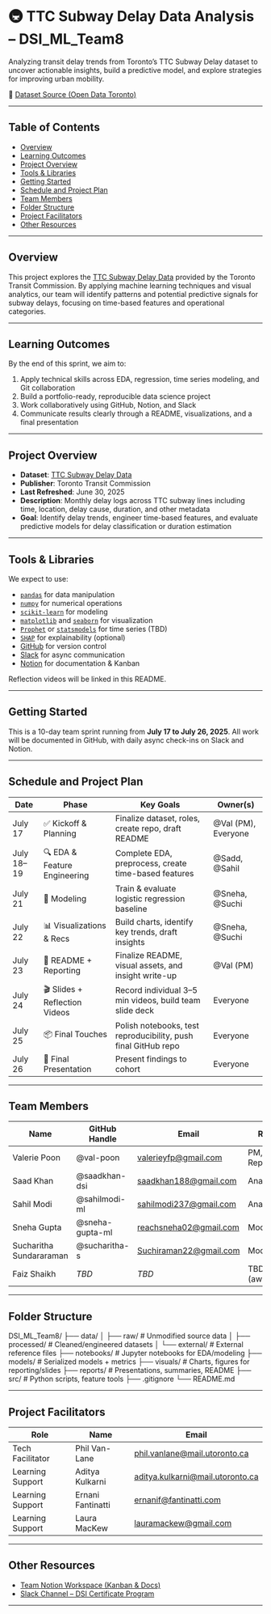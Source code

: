 # 🚇 TTC Subway Delay Data Analysis – DSI_ML_Team8

Analyzing transit delay trends from Toronto’s TTC Subway Delay dataset to uncover actionable insights, build a predictive model, and explore strategies for improving urban mobility.

📁 [Dataset Source (Open Data Toronto)](https://open.toronto.ca/dataset/ttc-subway-delay-data/)

---

## Table of Contents

- [Overview](#overview)
- [Learning Outcomes](#learning-outcomes)
- [Project Overview](#project-overview)
- [Tools & Libraries](#tools--libraries)
- [Getting Started](#getting-started)
- [Schedule and Project Plan](#schedule-and-project-plan)
- [Team Members](#team-members)
- [Folder Structure](#folder-structure)
- [Project Facilitators](#project-facilitators)
- [Other Resources](#other-resources)

---

## Overview

This project explores the [TTC Subway Delay Data](https://open.toronto.ca/dataset/ttc-subway-delay-data/) provided by the Toronto Transit Commission. By applying machine learning techniques and visual analytics, our team will identify patterns and potential predictive signals for subway delays, focusing on time-based features and operational categories.

---

## Learning Outcomes

By the end of this sprint, we aim to:

1. Apply technical skills across EDA, regression, time series modeling, and Git collaboration  
2. Build a portfolio-ready, reproducible data science project  
3. Work collaboratively using GitHub, Notion, and Slack  
4. Communicate results clearly through a README, visualizations, and a final presentation

---

## Project Overview

- **Dataset**: [TTC Subway Delay Data](https://open.toronto.ca/dataset/ttc-subway-delay-data/)
- **Publisher**: Toronto Transit Commission  
- **Last Refreshed**: June 30, 2025  
- **Description**: Monthly delay logs across TTC subway lines including time, location, delay cause, duration, and other metadata  
- **Goal**: Identify delay trends, engineer time-based features, and evaluate predictive models for delay classification or duration estimation

---

## Tools & Libraries

We expect to use:

- [`pandas`](https://pandas.pydata.org/) for data manipulation  
- [`numpy`](https://numpy.org/) for numerical operations  
- [`scikit-learn`](https://scikit-learn.org/) for modeling  
- [`matplotlib`](https://matplotlib.org/) and [`seaborn`](https://seaborn.pydata.org/) for visualization  
- [`Prophet`](https://facebook.github.io/prophet/) or [`statsmodels`](https://www.statsmodels.org/stable/index.html) for time series (TBD)  
- [`SHAP`](https://shap.readthedocs.io/en/latest/) for explainability (optional)  
- [GitHub](https://github.com/) for version control  
- [Slack](https://slack.com/) for async communication  
- [Notion](https://www.notion.so/DSI-ML-Team-8-233898e03e6b80b5af9cd0be21df8599) for documentation & Kanban  

Reflection videos will be linked in this README.

---

## Getting Started

This is a 10-day team sprint running from **July 17 to July 26, 2025**. All work will be documented in GitHub, with daily async check-ins on Slack and Notion.

---

## Schedule and Project Plan

| Date       | Phase                              | Key Goals                                                                 | Owner(s)            |
|------------|------------------------------------|---------------------------------------------------------------------------|---------------------|
| July 17    | ✅ Kickoff & Planning              | Finalize dataset, roles, create repo, draft README                        | @Val (PM), Everyone |
| July 18–19 | 🔍 EDA & Feature Engineering       | Complete EDA, preprocess, create time-based features                      | @Sadd, @Sahil       |
| July 21    | 🤖 Modeling                        | Train & evaluate logistic regression baseline                             | @Sneha, @Suchi      |
| July 22    | 📊 Visualizations & Recs           | Build charts, identify key trends, draft insights                         | @Sneha, @Suchi      |
| July 23    | 📝 README + Reporting              | Finalize README, visual assets, and insight write-up                      | @Val (PM)           |
| July 24    | 🎬 Slides + Reflection Videos      | Record individual 3–5 min videos, build team slide deck                   | Everyone            |
| July 25    | 📦 Final Touches                   | Polish notebooks, test reproducibility, push final GitHub repo            | Everyone            |
| July 26    | 📣 Final Presentation               | Present findings to cohort                                                | Everyone            |

---

## Team Members

| Name                    | GitHub Handle     | Email                        | Role               | Reflection Video |
|-------------------------|------------------|------------------------------|--------------------|------------------|
| Valerie Poon            | @val-poon         | valerieyfp@gmail.com         | PM, Reporting      | _TBD_            |
| Saad Khan               | @saadkhan-dsi     | saadkhan188@gmail.com        | Analyst            | _TBD_            |
| Sahil Modi              | @sahilmodi-ml     | sahilmodi237@gmail.com       | Analyst            | _TBD_            |
| Sneha Gupta             | @sneha-gupta-ml   | reachsneha02@gmail.com       | Modeling           | _TBD_            |
| Sucharitha Sundararaman| @sucharitha-s     | Suchiraman22@gmail.com       | Modeling           | _TBD_            |
| Faiz Shaikh             | _TBD_             | _TBD_                        | TBD (away)         | _TBD_            |

---

## Folder Structure

DSI_ML_Team8/
├── data/
│ ├── raw/ # Unmodified source data
│ ├── processed/ # Cleaned/engineered datasets
│ └── external/ # External reference files
├── notebooks/ # Jupyter notebooks for EDA/modeling
├── models/ # Serialized models + metrics
├── visuals/ # Charts, figures for reporting/slides
├── reports/ # Presentations, summaries, README
├── src/ # Python scripts, feature tools
├── .gitignore
└── README.md

---

## Project Facilitators

| Role                 | Name              | Email                              |
|----------------------|-------------------|-------------------------------------|
| Tech Facilitator     | Phil Van-Lane     | phil.vanlane@mail.utoronto.ca      |
| Learning Support     | Aditya Kulkarni   | aditya.kulkarni@mail.utoronto.ca   |
| Learning Support     | Ernani Fantinatti | ernanif@fantinatti.com             |
| Learning Support     | Laura MacKew      | lauramackew@gmail.com              |

---

## Other Resources

- [Team Notion Workspace (Kanban & Docs)](https://www.notion.so/DSI-ML-Team-8-233898e03e6b80b5af9cd0be21df8599)
- [Slack Channel – DSI Certificate Program]([https://uoftdsicertificates.slack.com/](https://uoft-dsi-certificates.slack.com/archives/C096UPGDKA4))

---

